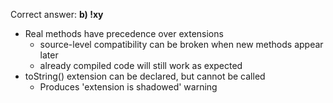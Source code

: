Correct answer: **b) !xy**

* Real methods have precedence over extensions
  - source-level compatibility can be broken when new methods appear later
  - already compiled code will still work as expected
* toString() extension can be declared, but cannot be called
  - Produces 'extension is shadowed' warning
  
